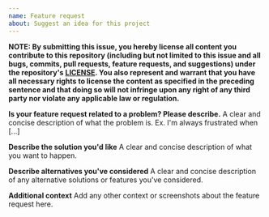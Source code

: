 ```yaml
---
name: Feature request
about: Suggest an idea for this project
---
```


**NOTE: By submitting this issue, you hereby license all content you contribute
to this repository (including but not limited to this issue and all bugs,
commits, pull requests, feature requests, and suggestions) under the
repository's
[LICENSE](https://github.com/holvonix-open/solr-query-io-ts/blob/master/LICENSE).
You also represent and warrant that you have all necessary rights to license the
content as specified in the preceding sentence and that doing so will not
infringe upon any right of any third party nor violate any applicable law or
regulation.**

**Is your feature request related to a problem? Please describe.** A clear and
concise description of what the problem is. Ex. I'm always frustrated when [...]

**Describe the solution you'd like** A clear and concise description of what you
want to happen.

**Describe alternatives you've considered** A clear and concise description of
any alternative solutions or features you've considered.

**Additional context** Add any other context or screenshots about the feature
request here.
